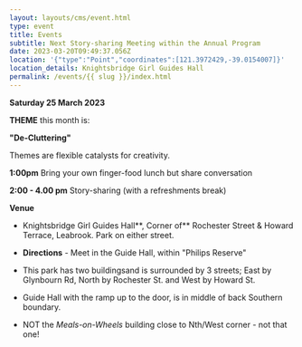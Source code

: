 ```yaml
---
layout: layouts/cms/event.html
type: event
title: Events
subtitle: Next Story-sharing Meeting within the Annual Program
date: 2023-03-20T09:49:37.056Z
location: '{"type":"Point","coordinates":[121.3972429,-39.0154007]}'
location_details: Knightsbridge Girl Guides Hall
permalink: /events/{{ slug }}/index.html
---
```

**Saturday 25 March 2023**

**THEME** this month is:

**"De-Cluttering"**
 
Themes are flexible catalysts for creativity.   

**1:00pm**    Bring your own finger-food lunch but share conversation  

**2:00 - 4.00 pm**    Story-sharing (with a refreshments break) 

**Venue**

* Knightsbridge Girl Guides Hall**, Corner of** Rochester Street & Howard Terrace, Leabrook. Park on either street. 

* **Directions**  - Meet  in the  Guide Hall, within "Philips Reserve" 
*  This park has two buildingsand is surrounded by 3 streets; East by Glynbourn Rd, North by Rochester St. and West by Howard St.

* Guide Hall with the ramp up to the door, is in middle of back Southern boundary. 

* NOT the *Meals-on-Wheels* building close to Nth/West corner - not that one!